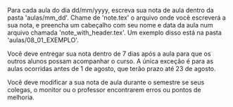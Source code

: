 Para cada aula do dia dd/mm/yyyy, escreva sua nota de aula dentro da
pasta 'aulas/mm_dd'. Chame de 'note.tex' o arquivo onde você escreverá a
sua nota, e preencha um cabeçalho com seu nome e data da aula num arquivo
chamada 'note_with_header.tex'. Um exemplo disso está na pasta
'aulas/08_01_EXEMPLO'.

Você deve entregar sua nota dentro de 7 dias após a aula para que os
outros alunos possam acompanhar o curso. A única exceção é para as aulas
ocorridas antes de 1 de agosto, que terão prazo até 23 de agosto.

Você deve modificar a sua nota de aula durante o semestre se seus
colegas, o monitor ou o professor encontrarem erros ou pontos de
melhoria.
